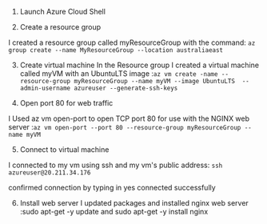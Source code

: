  1. Launch Azure Cloud Shell

2. Create a resource group

  I created a resource group called myResourceGroup with the command: `az group create --name MyResourceGroup --location australiaeast`

3. Create virtual machine
In the Resource group I created a virtual machine called myVM with an UbuntuLTS image  :`az vm create -name --resource-group myResourceGroup --name myVM --image UbuntuLTS  --admin-username azureuser --generate-ssh-keys`




4. Open port 80 for web traffic

I Used az vm open-port to open TCP port 80 for use with the NGINX web server
:`az vm open-port --port 80 --resource-group myResourceGroup --name myVM`

5. Connect to virtual machine

I connected to my vm using ssh and my vm's public address: `ssh azureuser@20.211.34.176`

confirmed connection by typing in yes
connected successfully
 


6. Install web server
I updated packages and installed nginx web server :sudo apt-get -y update and sudo apt-get -y install nginx